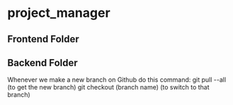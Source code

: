 # project_manager

Frontend Folder
- 

Backend Folder
-


Whenever we make a new branch on Github do this command:
git pull --all (to get the new branch)
git checkout (branch name) (to switch to that branch)


